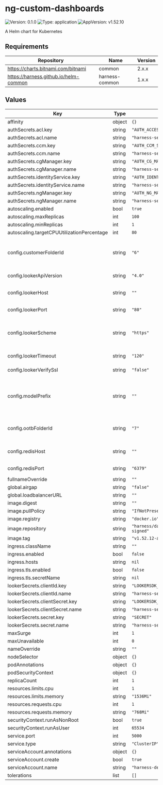 # ng-custom-dashboards

![Version: 0.1.0](https://img.shields.io/badge/Version-0.1.0-informational?style=flat-square) ![Type: application](https://img.shields.io/badge/Type-application-informational?style=flat-square) ![AppVersion: v1.52.10](https://img.shields.io/badge/AppVersion-v1.52.10-informational?style=flat-square)

A Helm chart for Kubernetes

## Requirements

| Repository | Name | Version |
|------------|------|---------|
| https://charts.bitnami.com/bitnami | common | 2.x.x |
| https://harness.github.io/helm-common | harness-common | 1.x.x |

## Values

| Key | Type | Default | Description |
|-----|------|---------|-------------|
| affinity | object | `{}` |  |
| authSecrets.acl.key | string | `"AUTH_ACCESS_CONTROL_SECRET"` |  |
| authSecrets.acl.name | string | `"harness-secrets"` |  |
| authSecrets.ccm.key | string | `"AUTH_CCM_SECRET"` |  |
| authSecrets.ccm.name | string | `"harness-secrets"` |  |
| authSecrets.cgManager.key | string | `"AUTH_CG_MANAGER_SECRET"` |  |
| authSecrets.cgManager.name | string | `"harness-secrets"` |  |
| authSecrets.identityService.key | string | `"AUTH_IDENTITY_SERVICE_SECRET"` |  |
| authSecrets.identityService.name | string | `"harness-secrets"` |  |
| authSecrets.ngManager.key | string | `"AUTH_NG_MANAGER_SECRET"` |  |
| authSecrets.ngManager.name | string | `"harness-secrets"` |  |
| autoscaling.enabled | bool | `true` |  |
| autoscaling.maxReplicas | int | `100` |  |
| autoscaling.minReplicas | int | `1` |  |
| autoscaling.targetCPUUtilizationPercentage | int | `80` |  |
| config.customerFolderId | string | `"6"` | folder ID of the 'CUSTOMER' folder in looker |
| config.lookerApiVersion | string | `"4.0"` | looker sdk param |
| config.lookerHost | string | `""` | hostname of your looker install |
| config.lookerPort | string | `"80"` | port of your looker install |
| config.lookerScheme | string | `"https"` | scheme used for your looker install, http or https |
| config.lookerTimeout | string | `"120"` | looker sdk param |
| config.lookerVerifySsl | string | `"false"` | looker sdk param |
| config.modelPrefix | string | `""` | if you have configured Looker models with a prefix enter it here |
| config.ootbFolderId | string | `"7"` | folder ID of the 'OOTB' folder in looker |
| config.redisHost | string | `""` | hostname of your redis install |
| config.redisPort | string | `"6379"` | port of your redis install |
| fullnameOverride | string | `""` |  |
| global.airgap | string | `"false"` |  |
| global.loadbalancerURL | string | `""` |  |
| image.digest | string | `""` |  |
| image.pullPolicy | string | `"IfNotPresent"` |  |
| image.registry | string | `"docker.io"` |  |
| image.repository | string | `"harness/dashboard-service-signed"` |  |
| image.tag | string | `"v1.52.12-afe14ef"` |  |
| ingress.className | string | `""` |  |
| ingress.enabled | bool | `false` |  |
| ingress.hosts | string | `nil` |  |
| ingress.tls.enabled | bool | `false` |  |
| ingress.tls.secretName | string | `nil` |  |
| lookerSecrets.clientId.key | string | `"LOOKERSDK_CLIENT_ID"` |  |
| lookerSecrets.clientId.name | string | `"harness-secrets"` |  |
| lookerSecrets.clientSecret.key | string | `"LOOKERSDK_CLIENT_SECRET"` |  |
| lookerSecrets.clientSecret.name | string | `"harness-secrets"` |  |
| lookerSecrets.secret.key | string | `"SECRET"` |  |
| lookerSecrets.secret.name | string | `"harness-secrets"` |  |
| maxSurge | int | `1` |  |
| maxUnavailable | int | `0` |  |
| nameOverride | string | `""` |  |
| nodeSelector | object | `{}` |  |
| podAnnotations | object | `{}` |  |
| podSecurityContext | object | `{}` |  |
| replicaCount | int | `1` |  |
| resources.limits.cpu | int | `1` |  |
| resources.limits.memory | string | `"1536Mi"` |  |
| resources.requests.cpu | int | `1` |  |
| resources.requests.memory | string | `"768Mi"` |  |
| securityContext.runAsNonRoot | bool | `true` |  |
| securityContext.runAsUser | int | `65534` |  |
| service.port | int | `5000` |  |
| service.type | string | `"ClusterIP"` |  |
| serviceAccount.annotations | object | `{}` |  |
| serviceAccount.create | bool | `true` |  |
| serviceAccount.name | string | `"harness-default"` |  |
| tolerations | list | `[]` |  |

